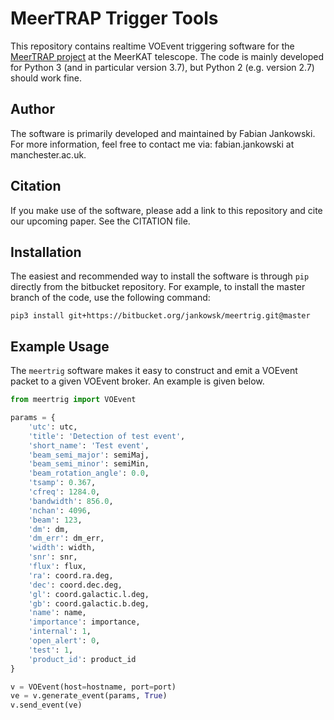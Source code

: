 # MeerTRAP Trigger Tools #

This repository contains realtime VOEvent triggering software for the [MeerTRAP project](https://www.meertrap.org/) at the MeerKAT telescope. The code is mainly developed for Python 3 (and in particular version 3.7), but Python 2 (e.g. version 2.7) should work fine.

## Author ##

The software is primarily developed and maintained by Fabian Jankowski. For more information, feel free to contact me via: fabian.jankowski at manchester.ac.uk.

## Citation ##

If you make use of the software, please add a link to this repository and cite our upcoming paper. See the CITATION file.

## Installation ##

The easiest and recommended way to install the software is through `pip` directly from the bitbucket repository. For example, to install the master branch of the code, use the following command:

`pip3 install git+https://bitbucket.org/jankowsk/meertrig.git@master`

## Example Usage ##

The `meertrig` software makes it easy to construct and emit a VOEvent packet to a given VOEvent broker. An example is given below.

```python
from meertrig import VOEvent

params = {
    'utc': utc,
    'title': 'Detection of test event',
    'short_name': 'Test event',
    'beam_semi_major': semiMaj,
    'beam_semi_minor': semiMin,
    'beam_rotation_angle': 0.0,
    'tsamp': 0.367,
    'cfreq': 1284.0,
    'bandwidth': 856.0,
    'nchan': 4096,
    'beam': 123,
    'dm': dm,
    'dm_err': dm_err,
    'width': width,
    'snr': snr,
    'flux': flux,
    'ra': coord.ra.deg,
    'dec': coord.dec.deg,
    'gl': coord.galactic.l.deg,
    'gb': coord.galactic.b.deg,
    'name': name,
    'importance': importance,
    'internal': 1,
    'open_alert': 0,
    'test': 1,
    'product_id': product_id
}

v = VOEvent(host=hostname, port=port)
ve = v.generate_event(params, True)
v.send_event(ve)
```
